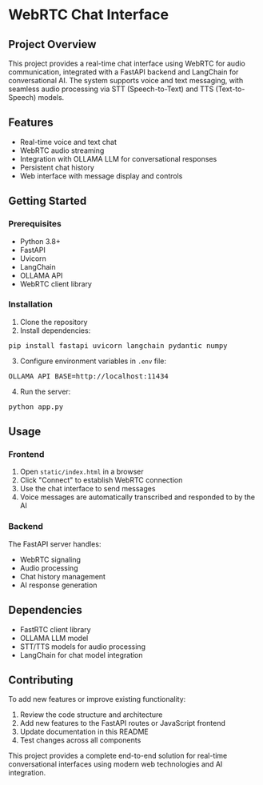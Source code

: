 # WebRTC Chat Interface

## Project Overview
This project provides a real-time chat interface using WebRTC for audio communication, integrated with a FastAPI backend and LangChain for conversational AI. The system supports voice and text messaging, with seamless audio processing via STT (Speech-to-Text) and TTS (Text-to-Speech) models.

## Features
- Real-time voice and text chat
- WebRTC audio streaming
- Integration with OLLAMA LLM for conversational responses
- Persistent chat history
- Web interface with message display and controls

## Getting Started
### Prerequisites
- Python 3.8+
- FastAPI
- Uvicorn
- LangChain
- OLLAMA API
- WebRTC client library

### Installation
1. Clone the repository
2. Install dependencies:
<pre>
pip install fastapi uvicorn langchain pydantic numpy
</pre>
3. Configure environment variables in `.env` file:
<pre>
OLLAMA_API_BASE=http://localhost:11434
</pre>
4. Run the server:
<pre>
python app.py
</pre>

## Usage
### Frontend
1. Open `static/index.html` in a browser
2. Click "Connect" to establish WebRTC connection
3. Use the chat interface to send messages
4. Voice messages are automatically transcribed and responded to by the AI

### Backend
The FastAPI server handles:
- WebRTC signaling
- Audio processing
- Chat history management
- AI response generation

## Dependencies
- FastRTC client library
- OLLAMA LLM model
- STT/TTS models for audio processing
- LangChain for chat model integration

## Contributing
To add new features or improve existing functionality:
1. Review the code structure and architecture
2. Add new features to the FastAPI routes or JavaScript frontend
3. Update documentation in this README
4. Test changes across all components

This project provides a complete end-to-end solution for real-time conversational interfaces using modern web technologies and AI integration.
